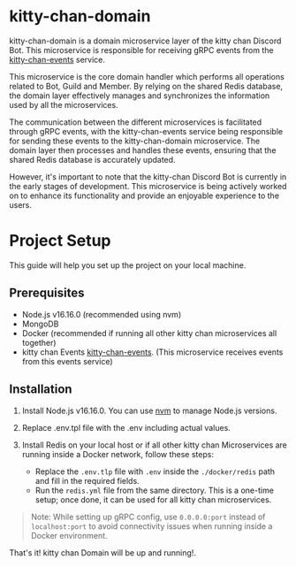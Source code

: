 # kitty-chan-domain

kitty-chan-domain is a domain microservice layer of the kitty chan Discord Bot. This microservice is responsible for receiving gRPC events from the [kitty-chan-events](https://github.com/live-apps-in/kitty-chan-events) service. 

This microservice is the core domain handler which performs all operations related to Bot, Guild and Member. By relying on the shared Redis database, the domain layer effectively manages and synchronizes the information used by all the microservices. 

The communication between the different microservices is facilitated through gRPC events, with the kitty-chan-events service being responsible for sending these events to the kitty-chan-domain microservice. The domain layer then processes and handles these events, ensuring that the shared Redis database is accurately updated.

However, it's important to note that the kitty-chan Discord Bot is currently in the early stages of development. This microservice is being actively worked on to enhance its functionality and provide an enjoyable experience to the users.

# Project Setup

This guide will help you set up the project on your local machine.

## Prerequisites

- Node.js v16.16.0 (recommended using nvm)
- MongoDB
- Docker (recommended if running all other kitty chan microservices all together)
- kitty chan Events [kitty-chan-events](https://github.com/live-apps-in/kitty-chan-events). (This microservice receives events from this events service)

## Installation

1. Install Node.js v16.16.0. You can use [nvm](https://github.com/nvm-sh/nvm) to manage Node.js versions.

2. Replace .env.tpl file with the .env including actual values.

2. Install Redis on your local host or if all other kitty chan Microservices are running inside a Docker network, follow these steps:

   - Replace the `.env.tlp` file with `.env` inside the `./docker/redis` path and fill in the required fields.
   - Run the `redis.yml` file from the same directory. This is a one-time setup; once done, it can be used for all kitty chan microservices.

> Note: While setting up gRPC config, use `0.0.0.0:port` instead of `localhost:port` to avoid connectivity issues when running inside a Docker environment.

That's it! kitty chan Domain will be up and running!.
